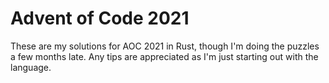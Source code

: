 # Advent of Code 2021
These are my solutions for AOC 2021 in Rust, though I'm doing the puzzles a few months late. Any tips are appreciated as I'm just starting out with the language.
